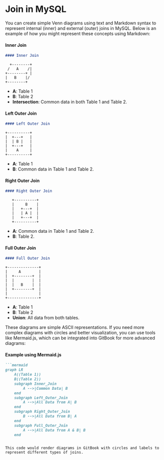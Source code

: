 # Join in MySQL

You can create simple Venn diagrams using text and Markdown syntax to represent internal (inner) and external (outer) joins in MySQL. Below is an example of how you might represent these concepts using Markdown:

#### Inner Join

```markdown
#### Inner Join
```

```
  +--------+  
 /   A    /|  
+--------+ |  
|   B    |/  
+--------+
```

* **A**: Table 1
* **B**: Table 2
* **Intersection**: Common data in both Table 1 and Table 2.

#### Left Outer Join

```markdown
#### Left Outer Join
```

```
+----------+  
|  +---+   |  
|  | B |   |  
|  +---+   |  
|    A     |  
+----------+
```

* **A**: Table 1
* **B**: Common data in Table 1 and Table 2.

#### Right Outer Join

```markdown
#### Right Outer Join
```

```
   +----------+
   |     B    |
   |   +---+  |
   |   | A |  |
   |   +---+  |
   +----------+
```

* **A**: Common data in Table 1 and Table 2.
* **B**: Table 2.

#### Full Outer Join

```markdown
#### Full Outer Join
```

```
+--------------+
|     A        |
|  +--------+  |
|  |        |  |
|  |   B    |  |
|  +--------+  |
|              |
+--------------+
```

* **A**: Table 1
* **B**: Table 2
* **Union**: All data from both tables.

These diagrams are simple ASCII representations. If you need more complex diagrams with circles and better visualization, you can use tools like Mermaid.js, which can be integrated into GitBook for more advanced diagrams:

#### Example using Mermaid.js

````markdown
```mermaid
graph LR
    A((Table 1))
    B((Table 2))
    subgraph Inner_Join
        A -->|Common Data| B
    end
    subgraph Left_Outer_Join
        A -->|All Data from A| B
    end
    subgraph Right_Outer_Join
        B -->|All Data from B| A
    end
    subgraph Full_Outer_Join
        A -->|All Data from A & B| B
    end
````

```

This code would render diagrams in GitBook with circles and labels to represent different types of joins.
```
